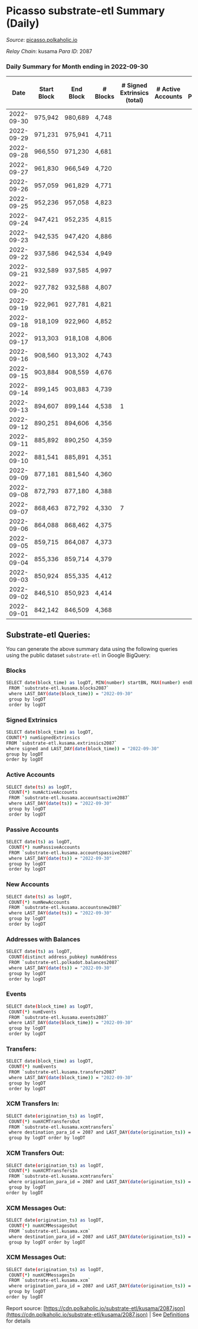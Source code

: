 # Picasso substrate-etl Summary (Daily)

_Source_: [picasso.polkaholic.io](https://picasso.polkaholic.io)

*Relay Chain*: kusama
*Para ID*: 2087



### Daily Summary for Month ending in 2022-09-30


| Date | Start Block | End Block | # Blocks | # Signed Extrinsics (total) | # Active Accounts | # Passive | # New | # Addresses with Balances | # Events | # Transfers | # XCM Transfers In | # XCM Transfers Out | # XCM In | # XCM Out | Issues | 
| ---- | ----------- | --------- | -------- | --------------------------- | ----------------- | --------- | ----- | ------------------------- | -------- | ----------- | ------------------ | ------------------- | -------- | --------- | ------ |
| 2022-09-30 | 975,942 | 980,689 | 4,748 |  |  |  |  | 18 | 9,498 |   |   |   |  |  |  |
| 2022-09-29 | 971,231 | 975,941 | 4,711 |  |  |  |  |  | 9,425 |   |   |   |  |  |  |
| 2022-09-28 | 966,550 | 971,230 | 4,681 |  |  |  |  |  | 9,365 |   |   |   |  |  |  |
| 2022-09-27 | 961,830 | 966,549 | 4,720 |  |  |  |  |  | 9,442 |   |   |   |  |  |  |
| 2022-09-26 | 957,059 | 961,829 | 4,771 |  |  |  |  |  | 9,548 |   |   |   |  |  |  |
| 2022-09-25 | 952,236 | 957,058 | 4,823 |  |  |  |  |  | 9,648 |   |   |   |  |  |  |
| 2022-09-24 | 947,421 | 952,235 | 4,815 |  |  |  |  |  | 9,633 |   |   |   |  |  |  |
| 2022-09-23 | 942,535 | 947,420 | 4,886 |  |  |  |  |  | 9,775 |   |   |   |  |  |  |
| 2022-09-22 | 937,586 | 942,534 | 4,949 |  |  |  |  |  | 9,901 |   |   |   |  |  |  |
| 2022-09-21 | 932,589 | 937,585 | 4,997 |  |  |  |  |  | 9,996 |   |   |   |  |  |  |
| 2022-09-20 | 927,782 | 932,588 | 4,807 |  |  |  |  |  | 9,617 |   |   |   |  |  |  |
| 2022-09-19 | 922,961 | 927,781 | 4,821 |  |  |  |  | 18 | 9,645 |   |   |   |  |  |  |
| 2022-09-18 | 918,109 | 922,960 | 4,852 |  |  |  |  | 18 | 9,706 |   |   |   |  |  |  |
| 2022-09-17 | 913,303 | 918,108 | 4,806 |  |  |  |  | 18 | 9,615 |   |   |   |  |  |  |
| 2022-09-16 | 908,560 | 913,302 | 4,743 |  |  |  |  | 18 | 9,489 |   |   |   |  |  |  |
| 2022-09-15 | 903,884 | 908,559 | 4,676 |  |  |  |  | 18 | 9,357 |   |   |   |  |  |  |
| 2022-09-14 | 899,145 | 903,883 | 4,739 |  |  |  |  | 18 | 9,481 |   |   |   |  |  |  |
| 2022-09-13 | 894,607 | 899,144 | 4,538 | 1 |  |  |  | 18 | 9,083 |   |   |   |  | 1 |  |
| 2022-09-12 | 890,251 | 894,606 | 4,356 |  |  |  |  | 18 | 8,715 |   |   |   |  |  |  |
| 2022-09-11 | 885,892 | 890,250 | 4,359 |  |  |  |  |  | 8,720 |   |   |   |  |  |  |
| 2022-09-10 | 881,541 | 885,891 | 4,351 |  |  |  |  |  | 8,705 |   |   |   |  |  |  |
| 2022-09-09 | 877,181 | 881,540 | 4,360 |  |  |  |  |  | 8,722 |   |   |   |  |  |  |
| 2022-09-08 | 872,793 | 877,180 | 4,388 |  |  |  |  | 18 | 8,779 |   |   |   |  |  |  |
| 2022-09-07 | 868,463 | 872,792 | 4,330 | 7 |  |  |  | 18 | 8,695 |   |   |   |  | 5 |  |
| 2022-09-06 | 864,088 | 868,462 | 4,375 |  |  |  |  | 18 | 8,752 |   |   |   |  |  |  |
| 2022-09-05 | 859,715 | 864,087 | 4,373 |  |  |  |  | 18 | 8,749 |   |   |   |  |  |  |
| 2022-09-04 | 855,336 | 859,714 | 4,379 |  |  |  |  | 18 | 8,763 |   |   |   |  |  |  |
| 2022-09-03 | 850,924 | 855,335 | 4,412 |  |  |  |  | 18 | 8,827 |   |   |   |  |  |  |
| 2022-09-02 | 846,510 | 850,923 | 4,414 |  |  |  |  | 18 | 8,830 |   |   |   |  |  |  |
| 2022-09-01 | 842,142 | 846,509 | 4,368 |  |  |  |  | 18 | 8,739 |   |   |   |  |  |  |

## Substrate-etl Queries:
You can generate the above summary data using the following queries using the public dataset `substrate-etl` in Google BigQuery:

### Blocks
```bash
SELECT date(block_time) as logDT, MIN(number) startBN, MAX(number) endBN, COUNT(*) numBlocks 
 FROM `substrate-etl.kusama.blocks2087`  
 where LAST_DAY(date(block_time)) = "2022-09-30" 
 group by logDT 
 order by logDT
```

### Signed Extrinsics
```bash
SELECT date(block_time) as logDT, 
COUNT(*) numSignedExtrinsics 
FROM `substrate-etl.kusama.extrinsics2087`  
where signed and LAST_DAY(date(block_time)) = "2022-09-30" 
group by logDT 
order by logDT
```

### Active Accounts
```bash
SELECT date(ts) as logDT, 
 COUNT(*) numActiveAccounts 
 FROM `substrate-etl.kusama.accountsactive2087` 
 where LAST_DAY(date(ts)) = "2022-09-30" 
 group by logDT 
 order by logDT
```

### Passive Accounts
```bash
SELECT date(ts) as logDT, 
 COUNT(*) numPassiveAccounts 
 FROM `substrate-etl.kusama.accountspassive2087` 
 where LAST_DAY(date(ts)) = "2022-09-30" 
 group by logDT 
 order by logDT
```

### New Accounts
```bash
SELECT date(ts) as logDT, 
 COUNT(*) numNewAccounts 
 FROM `substrate-etl.kusama.accountsnew2087` 
 where LAST_DAY(date(ts)) = "2022-09-30" 
 group by logDT
 order by logDT
```

### Addresses with Balances
```bash
SELECT date(ts) as logDT,
 COUNT(distinct address_pubkey) numAddress 
 FROM `substrate-etl.polkadot.balances2087` 
 where LAST_DAY(date(ts)) = "2022-09-30" 
 group by logDT 
 order by logDT
```

### Events
```bash
SELECT date(block_time) as logDT, 
 COUNT(*) numEvents 
 FROM `substrate-etl.kusama.events2087` 
 where LAST_DAY(date(block_time)) = "2022-09-30" 
 group by logDT 
 order by logDT
```

### Transfers:
```bash
SELECT date(block_time) as logDT, 
 COUNT(*) numEvents 
 FROM `substrate-etl.kusama.transfers2087` 
 where LAST_DAY(date(block_time)) = "2022-09-30" 
 group by logDT 
 order by logDT
```

### XCM Transfers In:
```bash
SELECT date(origination_ts) as logDT, 
 COUNT(*) numXCMTransfersOut 
 FROM `substrate-etl.kusama.xcmtransfers` 
 where destination_para_id = 2087 and LAST_DAY(date(origination_ts)) = "2022-09-30" 
 group by logDT order by logDT
```

### XCM Transfers Out:
```bash
SELECT date(origination_ts) as logDT, 
 COUNT(*) numXCMTransfersIn 
 FROM `substrate-etl.kusama.xcmtransfers` 
 where origination_para_id = 2087 and LAST_DAY(date(origination_ts)) = "2022-09-30" 
 group by logDT 
order by logDT
```

### XCM Messages Out:
```bash
SELECT date(origination_ts) as logDT, 
 COUNT(*) numXCMMessagesOut 
 FROM `substrate-etl.kusama.xcm` 
 where destination_para_id = 2087 and LAST_DAY(date(origination_ts)) = "2022-09-30" 
 group by logDT order by logDT
```

### XCM Messages Out:
```bash
SELECT date(origination_ts) as logDT, 
 COUNT(*) numXCMMessagesIn 
 FROM `substrate-etl.kusama.xcm` 
 where origination_para_id = 2087 and LAST_DAY(date(origination_ts)) = "2022-09-30" 
 group by logDT 
order by logDT
```


Report source: [https://cdn.polkaholic.io/substrate-etl/kusama/2087.json](https://cdn.polkaholic.io/substrate-etl/kusama/2087.json) | See [Definitions](/DEFINITIONS.md) for details
